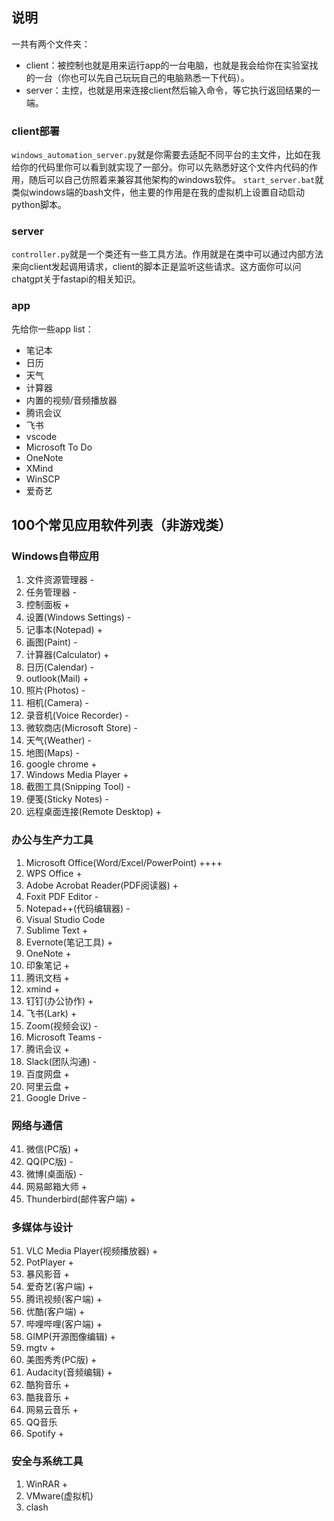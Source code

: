 ## 说明

一共有两个文件夹：

- client：被控制也就是用来运行app的一台电脑，也就是我会给你在实验室找的一台（你也可以先自己玩玩自己的电脑熟悉一下代码）。
- server：主控，也就是用来连接client然后输入命令，等它执行返回结果的一端。


### client部署

`windows_automation_server.py`就是你需要去适配不同平台的主文件，比如在我给你的代码里你可以看到就实现了一部分。你可以先熟悉好这个文件内代码的作用，随后可以自己仿照着来兼容其他架构的windows软件。
`start_server.bat`就类似windows端的bash文件，他主要的作用是在我的虚拟机上设置自动启动python脚本。

### server
`controller.py`就是一个类还有一些工具方法。作用就是在类中可以通过内部方法来向client发起调用请求，client的脚本正是监听这些请求。这方面你可以问chatgpt关于fastapi的相关知识。

### app
先给你一些app list：
- 笔记本
- 日历
- 天气
- 计算器
- 内置的视频/音频播放器
- 腾讯会议
- 飞书
- vscode
- Microsoft To Do
- OneNote
- XMind
- WinSCP
- 爱奇艺


## 100个常见应用软件列表（非游戏类）

### Windows自带应用
1. 文件资源管理器 -
2. 任务管理器 -
3. 控制面板 +
4. 设置(Windows Settings) -
5. 记事本(Notepad) +
6. 画图(Paint) -
7. 计算器(Calculator) +
8. 日历(Calendar) -
9. outlook(Mail) +
10. 照片(Photos) -
11. 相机(Camera) -
12. 录音机(Voice Recorder) -
13. 微软商店(Microsoft Store) -
14. 天气(Weather) -
15. 地图(Maps) -
16. google chrome +
17. Windows Media Player +
18. 截图工具(Snipping Tool) -
19. 便笺(Sticky Notes) -
20. 远程桌面连接(Remote Desktop) +

### 办公与生产力工具
1.  Microsoft Office(Word/Excel/PowerPoint) ++++
2.  WPS Office +
3.  Adobe Acrobat Reader(PDF阅读器) +
4.  Foxit PDF Editor -
5.  Notepad++(代码编辑器) -
6.  Visual Studio Code 
7.  Sublime Text +
8.  Evernote(笔记工具) +
9.  OneNote +
10. 印象笔记 +
11. 腾讯文档 +
12. xmind +
13. 钉钉(办公协作) +
14. 飞书(Lark) +
15. Zoom(视频会议) -
16. Microsoft Teams -
17. 腾讯会议 +
18. Slack(团队沟通) -
19. 百度网盘 +
20. 阿里云盘 +
21. Google Drive -

### 网络与通信
41. 微信(PC版) +
42. QQ(PC版) -
43. 微博(桌面版) -
44. 网易邮箱大师 +
45. Thunderbird(邮件客户端) +

### 多媒体与设计
51. VLC Media Player(视频播放器) +
52. PotPlayer +
53. 暴风影音 +
54. 爱奇艺(客户端) +
55. 腾讯视频(客户端) +
56. 优酷(客户端) +
57. 哔哩哔哩(客户端) +
58. GIMP(开源图像编辑) +
59. mgtv +
60. 美图秀秀(PC版) +
61. Audacity(音频编辑) +
62. 酷狗音乐 +
63. 酷我音乐 +
64. 网易云音乐 +
65. QQ音乐
66. Spotify +

### 安全与系统工具
1.  WinRAR +
2.  VMware(虚拟机)
3.  clash
